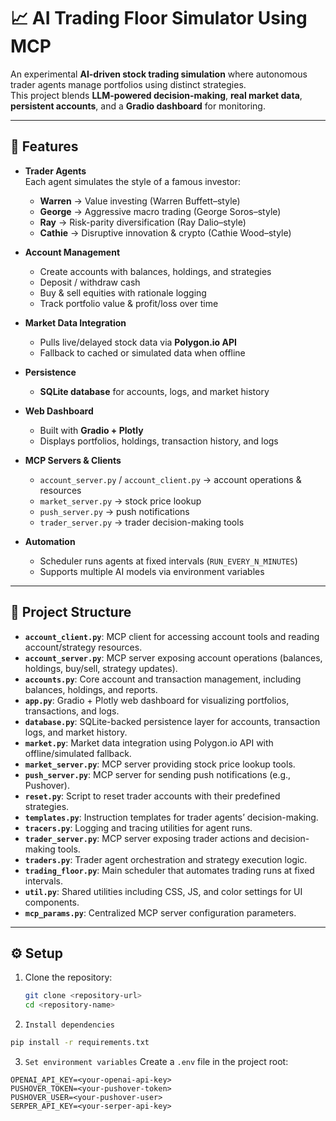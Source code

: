 # 📈 AI Trading Floor Simulator Using MCP

An experimental **AI-driven stock trading simulation** where autonomous trader agents manage portfolios using distinct strategies.  
This project blends **LLM-powered decision-making**, **real market data**, **persistent accounts**, and a **Gradio dashboard** for monitoring.  

---

## 🚀 Features

- **Trader Agents**  
  Each agent simulates the style of a famous investor:  
  - **Warren** → Value investing (Warren Buffett–style)  
  - **George** → Aggressive macro trading (George Soros–style)  
  - **Ray** → Risk-parity diversification (Ray Dalio–style)  
  - **Cathie** → Disruptive innovation & crypto (Cathie Wood–style)  

- **Account Management**  
  - Create accounts with balances, holdings, and strategies  
  - Deposit / withdraw cash  
  - Buy & sell equities with rationale logging  
  - Track portfolio value & profit/loss over time  

- **Market Data Integration**  
  - Pulls live/delayed stock data via **Polygon.io API**  
  - Fallback to cached or simulated data when offline  

- **Persistence**  
  - **SQLite database** for accounts, logs, and market history  

- **Web Dashboard**  
  - Built with **Gradio + Plotly**  
  - Displays portfolios, holdings, transaction history, and logs  

- **MCP Servers & Clients**  
  - `account_server.py` / `account_client.py` → account operations & resources  
  - `market_server.py` → stock price lookup  
  - `push_server.py` → push notifications  
  - `trader_server.py` → trader decision-making tools  

- **Automation**  
  - Scheduler runs agents at fixed intervals (`RUN_EVERY_N_MINUTES`)  
  - Supports multiple AI models via environment variables  

---

## 📂 Project Structure

- **`account_client.py`**: MCP client for accessing account tools and reading account/strategy resources.  
- **`account_server.py`**: MCP server exposing account operations (balances, holdings, buy/sell, strategy updates).  
- **`accounts.py`**: Core account and transaction management, including balances, holdings, and reports.  
- **`app.py`**: Gradio + Plotly web dashboard for visualizing portfolios, transactions, and logs.  
- **`database.py`**: SQLite-backed persistence layer for accounts, transaction logs, and market history.  
- **`market.py`**: Market data integration using Polygon.io API with offline/simulated fallback.  
- **`market_server.py`**: MCP server providing stock price lookup tools.  
- **`push_server.py`**: MCP server for sending push notifications (e.g., Pushover).  
- **`reset.py`**: Script to reset trader accounts with their predefined strategies.  
- **`templates.py`**: Instruction templates for trader agents’ decision-making.  
- **`tracers.py`**: Logging and tracing utilities for agent runs.  
- **`trader_server.py`**: MCP server exposing trader actions and decision-making tools.  
- **`traders.py`**: Trader agent orchestration and strategy execution logic.  
- **`trading_floor.py`**: Main scheduler that automates trading runs at fixed intervals.  
- **`util.py`**: Shared utilities including CSS, JS, and color settings for UI components.  
- **`mcp_params.py`**: Centralized MCP server configuration parameters.  


---

## ⚙️ Setup

1. Clone the repository:
   ```bash
   git clone <repository-url>
   cd <repository-name>

2. `Install dependencies`
  ~~~bash
  pip install -r requirements.txt
  ~~~

3. `Set environment variables`
  Create a `.env` file in the project root:
  ~~~env
  OPENAI_API_KEY=<your-openai-api-key>
  PUSHOVER_TOKEN=<your-pushover-token>
  PUSHOVER_USER=<your-pushover-user>
  SERPER_API_KEY=<your-serper-api-key>
  ~~~




